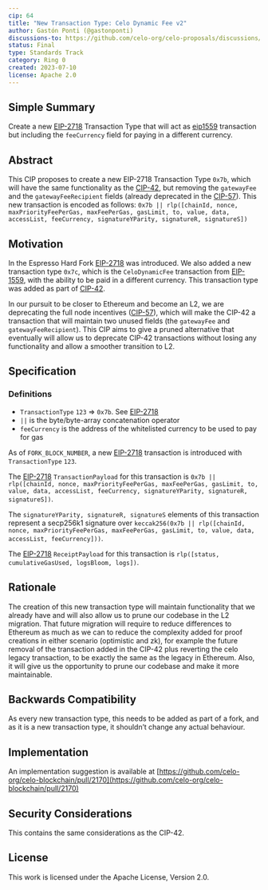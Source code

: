 ```yaml
---
cip: 64
title: "New Transaction Type: Celo Dynamic Fee v2"
author: Gastón Ponti (@gastonponti)
discussions-to: https://github.com/celo-org/celo-proposals/discussions/393
status: Final
type: Standards Track
category: Ring 0
created: 2023-07-10
license: Apache 2.0
---
```


## Simple Summary

Create a new [EIP-2718](https://eips.ethereum.org/EIPS/eip-2718) Transaction Type that will act as [eip1559](https://eips.ethereum.org/EIPS/eip-1559) transaction but including the `feeCurrency` field for paying in a different currency.

## Abstract

This CIP proposes to create a new EIP-2718 Transaction Type `0x7b`, which will have the same functionality as the [CIP-42](https://github.com/celo-org/celo-proposals/blob/master/CIPs/cip-0042.md), but removing the `gatewayFee` and the `gatewayFeeRecipient` fields (already deprecated in the [CIP-57](https://github.com/celo-org/celo-proposals/blob/master/CIPs/cip-0057.md)).
This new transaction is encoded as follows: `0x7b || rlp([chainId, nonce, maxPriorityFeePerGas, maxFeePerGas, gasLimit, to, value, data, accessList, feeCurrency, signatureYParity, signatureR, signatureS])`

## Motivation

In the Espresso Hard Fork [EIP-2718](https://eips.ethereum.org/EIPS/eip-2718) was introduced. We also added a new transaction type `0x7c`, which is the `CeloDynamicFee` transaction from [EIP-1559](https://eips.ethereum.org/EIPS/eip-1559), with the ability to be paid in a different currency. This transaction type was added as part of [CIP-42](https://github.com/celo-org/celo-proposals/blob/master/CIPs/cip-0042.md).

In our pursuit to be closer to Ethereum and become an L2, we are deprecating the full node incentives ([CIP-57](https://github.com/celo-org/celo-proposals/blob/master/CIPs/cip-0057.md)), which will make the CIP-42 a transaction that will maintain two unused fields (the `gatewayFee` and `gatewayFeeRecipient`). This CIP aims to give a pruned alternative that eventually will allow us to deprecate CIP-42 transactions without losing any functionality and allow a smoother transition to L2.

## Specification

### Definitions

- `TransactionType` `123` ⇒ `0x7b`. See [EIP-2718](https://eips.ethereum.org/EIPS/eip-2718)
- `||` is the byte/byte-array concatenation operator
- `feeCurrency` is the address of the whitelisted currency to be used to pay for gas

As of `FORK_BLOCK_NUMBER`, a new [EIP-2718](https://eips.ethereum.org/EIPS/eip-2718) transaction is introduced with `TransactionType` `123`.

The [EIP-2718](https://eips.ethereum.org/EIPS/eip-2718) `TransactionPayload` for this transaction is `0x7b || rlp([chainId, nonce, maxPriorityFeePerGas, maxFeePerGas, gasLimit, to, value, data, accessList, feeCurrency, signatureYParity, signatureR, signatureS])`.

The `signatureYParity, signatureR, signatureS` elements of this transaction represent a secp256k1 signature over `keccak256(0x7b || rlp([chainId, nonce, maxPriorityFeePerGas, maxFeePerGas, gasLimit, to, value, data, accessList, feeCurrency]))`.

The [EIP-2718](https://eips.ethereum.org/EIPS/eip-2718) `ReceiptPayload` for this transaction is `rlp([status, cumulativeGasUsed, logsBloom, logs])`.

## Rationale

The creation of this new transaction type will maintain functionality that we already have and will also allow us to prune our codebase in the L2 migration. That future migration will require to reduce differences to Ethereum as much as we can to reduce the complexity added for proof creations in either scenario (optimistic and zk), for example the future removal of the transaction added in the CIP-42 plus reverting the celo legacy transaction, to be exactly the same as the legacy in Ethereum. Also, it will give us the opportunity to prune our codebase and make it more maintainable.

## Backwards Compatibility

As every new transaction type, this needs to be added as part of a fork, and as it is a new transaction type, it shouldn’t change any actual behaviour.

## Implementation

An implementation suggestion is available at [https://github.com/celo-org/celo-blockchain/pull/2170](https://github.com/celo-org/celo-blockchain/pull/2170)

## Security Considerations

This contains the same considerations as the CIP-42.

## License

This work is licensed under the Apache License, Version 2.0.
